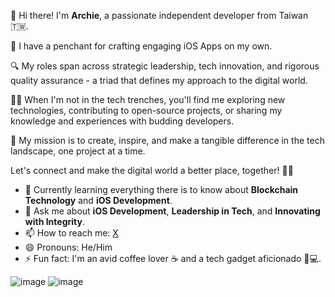 👋 Hi there! I'm **Archie**, a passionate independent developer from Taiwan 🇹🇼.

📱 I have a penchant for crafting engaging iOS Apps on my own.

🔍 My roles span across strategic leadership, tech innovation, and rigorous quality assurance - a triad that defines my approach to the digital world.

👨‍💻 When I'm not in the tech trenches, you'll find me exploring new technologies, contributing to open-source projects, or sharing my knowledge and experiences with budding developers.

🌟 My mission is to create, inspire, and make a tangible difference in the tech landscape, one project at a time.

Let's connect and make the digital world a better place, together! 💼🌐

- 🌱 Currently learning everything there is to know about **Blockchain Technology** and **iOS Development**.
- 💬 Ask me about **iOS Development**, **Leadership in Tech**, and **Innovating with Integrity**.
- 📫 How to reach me: [X](https://twitter.com/ChangArchie)
- 😄 Pronouns: He/Him
- ⚡ Fun fact: I'm an avid coffee lover ☕ and a tech gadget aficionado 📱💻.

![image](https://github-readme-stats.vercel.app/api?username=archier7&show_icons=true&theme=prussian&count_private=true)
![image](https://pixel-profile.vercel.app/api/github-stats?username=archier7)

